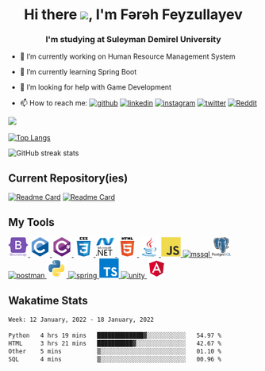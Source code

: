 <h1 align="center">Hi there  <img src="https://raw.githubusercontent.com/MartinHeinz/MartinHeinz/master/wave.gif" width="30px">, I'm Fərəh Feyzullayev</h1>
<h3 align="center">I'm studying at Suleyman Demirel University</h3>

- 🔭 I’m currently working on Human Resource Management System
- 🌱 I’m currently learning Spring Boot
- 🤔 I’m looking for help with Game Development

- 📫 How to reach me: [<img src='https://cdn.jsdelivr.net/npm/simple-icons@3.0.1/icons/github.svg' alt='github' height='30'>](https://github.com/GeminusF)  [<img src='https://cdn.jsdelivr.net/npm/simple-icons@3.0.1/icons/linkedin.svg' alt='linkedin' height='30'>](https://www.linkedin.com/in/farah-feyzullayev/)  [<img src='https://cdn.jsdelivr.net/npm/simple-icons@3.0.1/icons/instagram.svg' alt='instagram' height='30'>](https://www.instagram.com/geminusf/)  [<img src='https://cdn.jsdelivr.net/npm/simple-icons@3.0.1/icons/twitter.svg' alt='twitter' height='30'>](https://twitter.com/DeviousScorpios)  [<img src='https://cdn.jsdelivr.net/npm/simple-icons@3.0.1/icons/reddit.svg' alt='Reddit' height='30'>](https://www.reddit.com/user/FFereH)  
<img src = "https://github-readme-stats.vercel.app/api?username=GeminusF&&theme=vision-friendly-dark&show_icons=true">

[![Top Langs](https://github-readme-stats.vercel.app/api/top-langs/?username=GeminusF&exclude_repo=SpaceInvaders&theme=vision-friendly-dark&layout=compact)](https://github.com/anuraghazra/github-readme-stats)

![GitHub streak stats](https://github-readme-streak-stats.herokuapp.com/?user=GeminusF&theme=vision-friendly-dark)

## Current Repository(ies) 
[![Readme Card](https://github-readme-stats.vercel.app/api/pin/?username=GeminusF&repo=HRMS&theme=vision-friendly-dark)](https://github.com/anuraghazra/github-readme-stats)
[![Readme Card](https://github-readme-stats.vercel.app/api/pin/?username=GeminusF&repo=HRMS_Frontend&theme=vision-friendly-dark)](https://github.com/anuraghazra/github-readme-stats)

## My Tools

<p align="left"> <a href="https://getbootstrap.com" target="_blank"> <img src="https://raw.githubusercontent.com/devicons/devicon/master/icons/bootstrap/bootstrap-plain-wordmark.svg" alt="bootstrap" width="40" height="40"/> </a> <a href="https://www.cprogramming.com/" target="_blank"> <img src="https://raw.githubusercontent.com/devicons/devicon/master/icons/c/c-original.svg" alt="c" width="40" height="40"/> </a> <a href="https://www.w3schools.com/cs/" target="_blank"> <img src="https://raw.githubusercontent.com/devicons/devicon/master/icons/csharp/csharp-original.svg" alt="csharp" width="40" height="40"/> </a> <a href="https://www.w3schools.com/css/" target="_blank"> <img src="https://raw.githubusercontent.com/devicons/devicon/master/icons/css3/css3-original-wordmark.svg" alt="css3" width="40" height="40"/> </a> <a href="https://dotnet.microsoft.com/" target="_blank"> <img src="https://raw.githubusercontent.com/devicons/devicon/master/icons/dot-net/dot-net-original-wordmark.svg" alt="dotnet" width="40" height="40"/> </a> <a href="https://www.w3.org/html/" target="_blank"> <img src="https://raw.githubusercontent.com/devicons/devicon/master/icons/html5/html5-original-wordmark.svg" alt="html5" width="40" height="40"/> </a> <a href="https://www.java.com" target="_blank"> <img src="https://raw.githubusercontent.com/devicons/devicon/master/icons/java/java-original.svg" alt="java" width="40" height="40"/> </a> <a href="https://developer.mozilla.org/en-US/docs/Web/JavaScript" target="_blank"> <img src="https://raw.githubusercontent.com/devicons/devicon/master/icons/javascript/javascript-original.svg" alt="javascript" width="40" height="40"/> </a> <a href="https://www.microsoft.com/en-us/sql-server" target="_blank"> <img src="https://cdn.worldvectorlogo.com/logos/microsoft-sql-server.svg" alt="mssql" width="40" height="40"/> </a> <a href="https://www.postgresql.org" target="_blank"> <img src="https://raw.githubusercontent.com/devicons/devicon/master/icons/postgresql/postgresql-original-wordmark.svg" alt="postgresql" width="40" height="40"/> </a> <a href="https://postman.com" target="_blank"> <img src="https://www.vectorlogo.zone/logos/getpostman/getpostman-icon.svg" alt="postman" width="40" height="40"/> </a> <a href="https://www.python.org" target="_blank"> <img src="https://raw.githubusercontent.com/devicons/devicon/master/icons/python/python-original.svg" alt="python" width="40" height="40"/> </a> <a href="https://spring.io/" target="_blank"> <img src="https://www.vectorlogo.zone/logos/springio/springio-icon.svg" alt="spring" width="40" height="40"/> </a> <a href="https://www.typescriptlang.org/" target="_blank"> <img src="https://raw.githubusercontent.com/devicons/devicon/master/icons/typescript/typescript-original.svg" alt="typescript" width="40" height="40"/> </a> <a href="https://unity.com/" target="_blank"> <img src="https://www.vectorlogo.zone/logos/unity3d/unity3d-icon.svg" alt="unity" width="40" height="40"/> </a> <a href="https://angular.io/" target="_blank">  <img src="https://github.com/GeminusF/GeminusF/blob/main/images/angular.png" alt="angular" width="40" height="40"/> <a/> </p>


## Wakatime Stats
<!--START_SECTION:waka-->
```text
Week: 12 January, 2022 - 18 January, 2022

Python   4 hrs 19 mins   █████████████▓░░░░░░░░░░░   54.97 % 
HTML     3 hrs 21 mins   ██████████▓░░░░░░░░░░░░░░   42.67 % 
Other    5 mins          ▒░░░░░░░░░░░░░░░░░░░░░░░░   01.10 % 
SQL      4 mins          ▒░░░░░░░░░░░░░░░░░░░░░░░░   00.96 % 
```
<!--END_SECTION:waka-->
